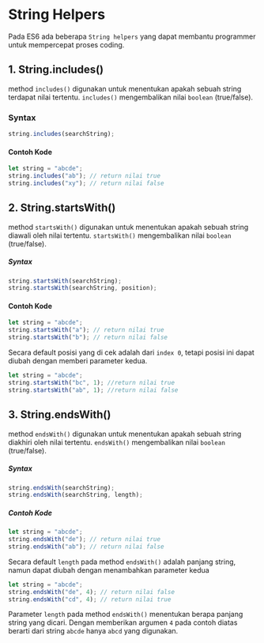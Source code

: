 # String Helpers

Pada ES6 ada beberapa `String helpers` yang dapat membantu programmer untuk mempercepat proses coding.

## 1. String.includes()

method `includes()` digunakan untuk menentukan apakah sebuah string terdapat nilai tertentu. `includes()` mengembalikan nilai `boolean` (true/false).

### Syntax

```javascript
string.includes(searchString);
```

#### Contoh Kode

```javascript
let string = "abcde";
string.includes("ab"); // return nilai true
string.includes("xy"); // return nilai false
```

## 2. String.startsWith()

method `startsWith()` digunakan untuk menentukan apakah sebuah string diawali oleh nilai tertentu. `startsWith()` mengembalikan nilai `boolean` (true/false).

##### Syntax

```javascript
string.startsWith(searchString);
string.startsWith(searchString, position);
```

#### Contoh Kode

```javascript
let string = "abcde";
string.startsWith("a"); // return nilai true
string.startsWith("b"); // return nilai false
```

Secara default posisi yang di cek adalah dari `index 0`, tetapi posisi ini dapat diubah dengan memberi parameter kedua.

```javascript
let string = "abcde";
string.startsWith("bc", 1); //return nilai true
string.startsWith("ab", 1); //return nilai false
```

## 3. String.endsWith()

method `endsWith()` digunakan untuk menentukan apakah sebuah string diakhiri oleh nilai tertentu. `endsWith()` mengembalikan nilai `boolean` (true/false).

##### Syntax

```javascript
string.endsWith(searchString);
string.endsWith(searchString, length);
```

##### Contoh Kode

```javascript
let string = "abcde";
string.endsWith("de"); // return nilai true
string.endsWith("ab"); // return nilai false
```

Secara default `length` pada method `endsWith()` adalah panjang string, namun dapat diubah dengan menambahkan parameter kedua

```javascript
let string = "abcde";
string.endsWith("de", 4); // return nilai false
string.endsWith("cd", 4); // return nilai true
```

Parameter `length` pada method `endsWith()` menentukan berapa panjang string yang dicari. Dengan memberikan argumen `4` pada contoh diatas berarti dari string `abcde` hanya `abcd` yang digunakan.
